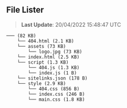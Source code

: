 ## File Lister
<!-- File Lister Display -->
> **Last Update**: 20/04/2022 15:48:47 UTC

```
─── (82 KB) 
    └── 404.html (2.1 KB)
    └── assets (73 KB) 
        └── logo.jpg (73 KB)
    └── index.html (2.5 KB)
    └── script (1.3 KB) 
        └── 404.js (1.3 KB)
        └── index.js (1 B)
    └── sitelinks.json (178 B)
    └── style (2.9 KB) 
        └── 404.css (856 B)
        └── index.css (246 B)
        └── main.css (1.8 KB)
```
<!-- File Lister Display -->

